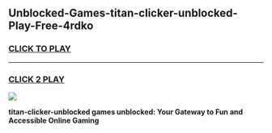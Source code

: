 
## Unblocked-Games-titan-clicker-unblocked-Play-Free-4rdko
<h3>
<a href="https://premium76.site?title=titan-clicker-unblocked&ref=19M">CLICK TO PLAY</a></h3>
<hr>

<h3>
<a href="https://premium76.site?title=titan-clicker-unblocked&ref=19M">CLICK 2 PLAY</a>
  
</h3>

<a href="https://premium76.site?title=titan-clicker-unblocked&ref=19M"><img src="https://clearcache.store/games.png"></a>


**titan-clicker-unblocked games unblocked: Your Gateway to Fun and Accessible Online Gaming**

